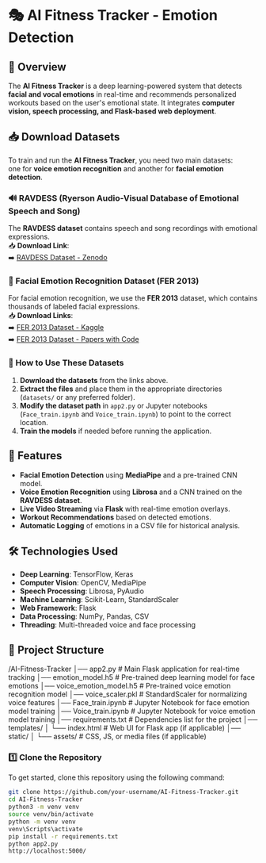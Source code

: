 # 🎭 AI Fitness Tracker - Emotion Detection

## 📌 Overview
The **AI Fitness Tracker** is a deep learning-powered system that detects **facial and vocal emotions** in real-time and recommends personalized workouts based on the user's emotional state. It integrates **computer vision, speech processing, and Flask-based web deployment**.
## 📥 Download Datasets

To train and run the **AI Fitness Tracker**, you need two main datasets:  
one for **voice emotion recognition** and another for **facial emotion detection**.

### 🔊 RAVDESS (Ryerson Audio-Visual Database of Emotional Speech and Song)
The **RAVDESS dataset** contains speech and song recordings with emotional expressions.  
📥 **Download Link**:  
➡️ [RAVDESS Dataset - Zenodo](https://zenodo.org/record/1188976)  

### 📸 Facial Emotion Recognition Dataset (FER 2013)
For facial emotion recognition, we use the **FER 2013** dataset, which contains thousands of labeled facial expressions.  
📥 **Download Links**:  
➡️ [FER 2013 Dataset - Kaggle](https://www.kaggle.com/datasets/msambare/fer2013)  
➡️ [FER 2013 Dataset - Papers with Code](https://paperswithcode.com/dataset/fer2013)  

### 📌 How to Use These Datasets
1. **Download the datasets** from the links above.  
2. **Extract the files** and place them in the appropriate directories (`datasets/` or any preferred folder).  
3. **Modify the dataset path** in `app2.py` or Jupyter notebooks (`Face_train.ipynb` and `Voice_train.ipynb`) to point to the correct location.  
4. **Train the models** if needed before running the application.  


## 🚀 Features
- **Facial Emotion Detection** using **MediaPipe** and a pre-trained CNN model.
- **Voice Emotion Recognition** using **Librosa** and a CNN trained on the **RAVDESS dataset**.
- **Live Video Streaming** via **Flask** with real-time emotion overlays.
- **Workout Recommendations** based on detected emotions.
- **Automatic Logging** of emotions in a CSV file for historical analysis.

## 🛠 Technologies Used
- **Deep Learning**: TensorFlow, Keras
- **Computer Vision**: OpenCV, MediaPipe
- **Speech Processing**: Librosa, PyAudio
- **Machine Learning**: Scikit-Learn, StandardScaler
- **Web Framework**: Flask
- **Data Processing**: NumPy, Pandas, CSV
- **Threading**: Multi-threaded voice and face processing

## 📂 Project Structure
/AI-Fitness-Tracker │── app2.py # Main Flask application for real-time tracking │── emotion_model.h5 # Pre-trained deep learning model for face emotions │── voice_emotion_model.h5 # Pre-trained voice emotion recognition model │── voice_scaler.pkl # StandardScaler for normalizing voice features │── Face_train.ipynb # Jupyter Notebook for face emotion model training │── Voice_train.ipynb # Jupyter Notebook for voice emotion model training │── requirements.txt # Dependencies list for the project │── templates/ │ └── index.html # Web UI for Flask app (if applicable) │── static/ │ └── assets/ # CSS, JS, or media files (if applicable)

### 1️⃣ Clone the Repository
To get started, clone this repository using the following command:

```bash
git clone https://github.com/your-username/AI-Fitness-Tracker.git
cd AI-Fitness-Tracker
python3 -m venv venv
source venv/bin/activate
python -m venv venv
venv\Scripts\activate
pip install -r requirements.txt
python app2.py
http://localhost:5000/

